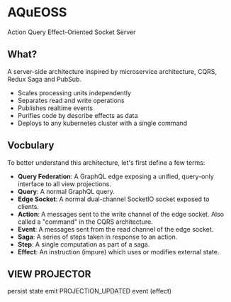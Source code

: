 # AQuEOSS
Action Query Effect-Oriented Socket Server

## What?

A server-side architecture inspired by microservice architecture, CQRS, Redux Saga and PubSub.

- Scales processing units independently
- Separates read and write operations
- Publishes realtime events
- Purifies code by describe effects as data
- Deploys to any kubernetes cluster with a single command

## Vocbulary

To better understand this architecture, let's first define a few terms:

- **Query Federation**: A GraphQL edge exposing a unified, query-only interface to all view projections.
- **Query**: A normal GraphQL query.
- **Edge Socket**: A normal dual-channel SocketIO socket exposed to clients.
- **Action**: A messages sent to the write channel of the edge socket. Also called a "command" in the CQRS architecture.
- **Event**: A messages sent from the read channel of the edge socket.
- **Saga**: A series of steps taken in response to an action.
- **Step**: A single computation as part of a saga.
- **Effect**: An instruction (impure) which uses or modifies external state.

VIEW PROJECTOR
-----------------------------------------------------------
  persist state
  emit PROJECTION_UPDATED event (effect)

